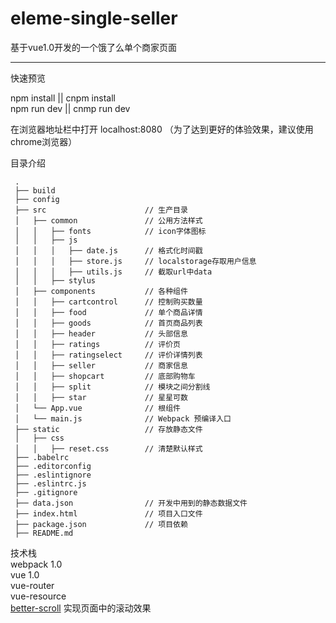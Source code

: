 # eleme-single-seller
基于vue1.0开发的一个饿了么单个商家页面

***
快速预览

npm install || cnpm install    
npm run dev || cnmp run dev

在浏览器地址栏中打开 localhost:8080 （为了达到更好的体验效果，建议使用chrome浏览器）

目录介绍<br>

     .    
     ├── build    
     ├── config    
     ├── src                      // 生产目录   
     │   ├── common               // 公用方法样式
     │   │   ├── fonts            // icon字体图标
     │   │   ├── js           
     │   │   │   ├── date.js      // 格式化时间戳
     │   │   │   ├── store.js     // localstorage存取用户信息
     │   │   │   ├── utils.js     // 截取url中data   
     │   │   ├── stylus    
     │   ├── components           // 各种组件
     │   │   ├── cartcontrol      // 控制购买数量
     │   │   ├── food             // 单个商品详情
     │   │   ├── goods            // 首页商品列表
     │   │   ├── header           // 头部信息
     │   │   ├── ratings          // 评价页
     │   │   ├── ratingselect     // 评价详情列表
     │   │   ├── seller           // 商家信息
     │   │   ├── shopcart         // 底部购物车
     │   │   ├── split            // 模块之间分割线
     │   │   ├── star             // 星星可数
     │   └── App.vue              // 根组件
     │   └── main.js              // Webpack 预编译入口      
     ├── static                   // 存放静态文件
     │   ├── css
     │   │   ├── reset.css        // 清楚默认样式
     ├── .babelrc
     ├── .editorconfig
     ├── .eslintignore
     ├── .eslintrc.js
     ├── .gitignore
     ├── data.json                // 开发中用到的静态数据文件
     ├── index.html               // 项目入口文件
     ├── package.json             // 项目依赖
     ├── README.md


技术栈   
  webpack 1.0    
  vue 1.0    
  vue-router    
  vue-resource    
  [better-scroll](https://github.com/ustbhuangyi/better-scroll)  实现页面中的滚动效果   

